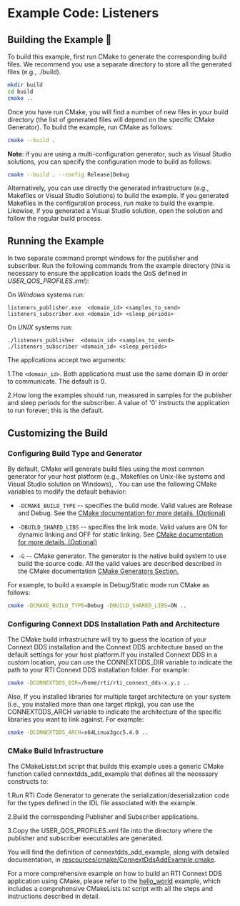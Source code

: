 # Example Code: Listeners

## Building the Example :wrench:

To build this example, first run CMake to generate the corresponding build
files. We recommend you use a separate directory to store all the generated
files (e.g., ./build).
```sh
mkdir build
cd build
cmake ..
```

Once you have run CMake, you will find a number of new files in your build
directory (the list of generated files will depend on the specific CMake
Generator). To build the example, run CMake as follows:
```sh
cmake --build .
```

**Note**: if you are using a multi-configuration generator, such as Visual
Studio solutions, you can specify the configuration mode to build as follows:
```sh
cmake --build . --config Release|Debug
```

Alternatively, you can use directly the generated infrastructure (e.g.,
Makefiles or Visual Studio Solutions) to build the example. If you generated
Makefiles in the configuration process, run make to build the example.
Likewise, if you generated a Visual Studio solution, open the solution and
follow the regular build process.

## Running the Example

In two separate command prompt windows for the publisher and subscriber. Run
the following commands from the example directory (this is necessary to ensure
the application loads the QoS defined in *USER_QOS_PROFILES.xml*):

On *Windows* systems run:
```
listeners_publisher.exe  <domain_id> <samples_to_send>
listeners_subscriber.exe <domain_id> <sleep_periods>
```

On *UNIX* systems run:
```
./listeners_publisher  <domain_id> <samples_to_send>
./listeners_subscriber <domain_id> <sleep_periods>
```

The applications accept two arguments:

1.The `<domain_id>`. Both applications must use the same domain ID in order
   to communicate. The default is 0.

2.How long the examples should run, measured in samples for the publisher
   and sleep periods for the subscriber. A value of '0' instructs the
   application to run forever; this is the default.

## Customizing the Build

### Configuring Build Type and Generator

By default, CMake will generate build files using the most common generator for
your host platform (e.g., Makefiles on Unix-like systems and Visual Studio
solution on Windows), \. You can use the following CMake variables to modify
the default behavior:

- `-DCMAKE_BUILD_TYPE` -- specifies the build mode. Valid values are Release and
  Debug. See the [CMake documentation for more details.
  (Optional)](https://cmake.org/cmake/help/latest/variable/CMAKE_BUILD_TYPE.html)

- `-DBUILD_SHARED_LIBS` -- specifies the link mode. Valid values are ON for
  dynamic linking and OFF for static linking. See [CMake documentation for more
  details.
  (Optional)](https://cmake.org/cmake/help/latest/variable/BUILD_SHARED_LIBS.html)

- `-G` -- CMake generator. The generator is the native build system to use build
  the source code. All the valid values are described described in the CMake
  documentation [CMake Generators
  Section.](https://cmake.org/cmake/help/v3.13/manual/cmake-generators.7.html)

For example, to build a example in Debug/Static mode run CMake as follows:
```sh
cmake -DCMAKE_BUILD_TYPE=Debug -DBUILD_SHARED_LIBS=ON ..
```

### Configuring Connext DDS Installation Path and Architecture

The CMake build infrastructure will try to guess the location of your Connext
DDS installation and the Connext DDS architecture based on the default settings
for your host platform.If you installed Connext DDS in a custom location, you
can use the CONNEXTDDS_DIR variable to indicate the path to your RTI Connext
DDS installation folder. For example:
```sh
cmake -DCONNEXTDDS_DIR=/home/rti/rti_connext_dds-x.y.z ..
```

Also, If you installed libraries for multiple target architecture on your
system (i.e., you installed more than one target rtipkg), you can use the
CONNEXTDDS_ARCH variable to indicate the architecture of the specific libraries
you want to link against. For example:
```sh
cmake -DCONNEXTDDS_ARCH=x64Linux3gcc5.4.0 ..
```

### CMake Build Infrastructure

The CMakeListst.txt script that builds this example uses a generic CMake
function called connextdds_add_example that defines all the necessary
constructs to:

1.Run RTI Code Generator to generate the serialization/deserialization code
   for the types defined in the IDL file associated with the example.

2.Build the corresponding Publisher and Subscriber applications.

3.Copy the USER_QOS_PROFILES.xml file into the directory where the publisher
   and subscriber executables are generated.

You will find the definition of connextdds_add_example, along with detailed
documentation, in
[rescources/cmake/ConnextDdsAddExample.cmake](../../../../rescources/cmake/ConnextDdsAddExample.cmake).

For a more comprehensive example on how to build an RTI Connext DDS application
using CMake, please refer to the
[hello_world](../../../connext_dds/build_systems/cmake/) example, which
includes a comprehensive CMakeLists.txt script with all the steps and
instructions described in detail.
